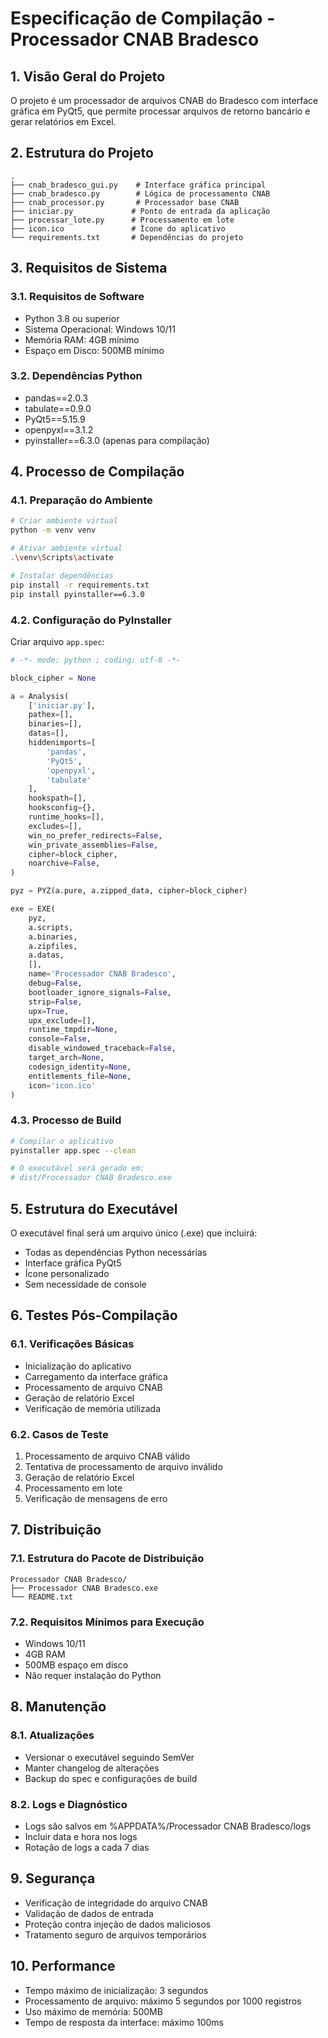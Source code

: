 # Especificação de Compilação - Processador CNAB Bradesco

## 1. Visão Geral do Projeto
O projeto é um processador de arquivos CNAB do Bradesco com interface gráfica em PyQt5, que permite processar arquivos de retorno bancário e gerar relatórios em Excel.

## 2. Estrutura do Projeto
```
.
├── cnab_bradesco_gui.py    # Interface gráfica principal
├── cnab_bradesco.py        # Lógica de processamento CNAB
├── cnab_processor.py       # Processador base CNAB
├── iniciar.py             # Ponto de entrada da aplicação
├── processar_lote.py      # Processamento em lote
├── icon.ico               # Ícone do aplicativo
└── requirements.txt       # Dependências do projeto
```

## 3. Requisitos de Sistema

### 3.1. Requisitos de Software
- Python 3.8 ou superior
- Sistema Operacional: Windows 10/11
- Memória RAM: 4GB mínimo
- Espaço em Disco: 500MB mínimo

### 3.2. Dependências Python
- pandas==2.0.3
- tabulate==0.9.0
- PyQt5==5.15.9
- openpyxl==3.1.2
- pyinstaller==6.3.0 (apenas para compilação)

## 4. Processo de Compilação

### 4.1. Preparação do Ambiente
```bash
# Criar ambiente virtual
python -m venv venv

# Ativar ambiente virtual
.\venv\Scripts\activate

# Instalar dependências
pip install -r requirements.txt
pip install pyinstaller==6.3.0
```

### 4.2. Configuração do PyInstaller
Criar arquivo `app.spec`:

```python
# -*- mode: python ; coding: utf-8 -*-

block_cipher = None

a = Analysis(
    ['iniciar.py'],
    pathex=[],
    binaries=[],
    datas=[],
    hiddenimports=[
        'pandas',
        'PyQt5',
        'openpyxl',
        'tabulate'
    ],
    hookspath=[],
    hooksconfig={},
    runtime_hooks=[],
    excludes=[],
    win_no_prefer_redirects=False,
    win_private_assemblies=False,
    cipher=block_cipher,
    noarchive=False,
)

pyz = PYZ(a.pure, a.zipped_data, cipher=block_cipher)

exe = EXE(
    pyz,
    a.scripts,
    a.binaries,
    a.zipfiles,
    a.datas,
    [],
    name='Processador CNAB Bradesco',
    debug=False,
    bootloader_ignore_signals=False,
    strip=False,
    upx=True,
    upx_exclude=[],
    runtime_tmpdir=None,
    console=False,
    disable_windowed_traceback=False,
    target_arch=None,
    codesign_identity=None,
    entitlements_file=None,
    icon='icon.ico'
)
```

### 4.3. Processo de Build
```bash
# Compilar o aplicativo
pyinstaller app.spec --clean

# O executável será gerado em:
# dist/Processador CNAB Bradesco.exe
```

## 5. Estrutura do Executável
O executável final será um arquivo único (.exe) que incluirá:
- Todas as dependências Python necessárias
- Interface gráfica PyQt5
- Ícone personalizado
- Sem necessidade de console

## 6. Testes Pós-Compilação

### 6.1. Verificações Básicas
- Inicialização do aplicativo
- Carregamento da interface gráfica
- Processamento de arquivo CNAB
- Geração de relatório Excel
- Verificação de memória utilizada

### 6.2. Casos de Teste
1. Processamento de arquivo CNAB válido
2. Tentativa de processamento de arquivo inválido
3. Geração de relatório Excel
4. Processamento em lote
5. Verificação de mensagens de erro

## 7. Distribuição

### 7.1. Estrutura do Pacote de Distribuição
```
Processador CNAB Bradesco/
├── Processador CNAB Bradesco.exe
└── README.txt
```

### 7.2. Requisitos Mínimos para Execução
- Windows 10/11
- 4GB RAM
- 500MB espaço em disco
- Não requer instalação do Python

## 8. Manutenção

### 8.1. Atualizações
- Versionar o executável seguindo SemVer
- Manter changelog de alterações
- Backup do spec e configurações de build

### 8.2. Logs e Diagnóstico
- Logs são salvos em %APPDATA%/Processador CNAB Bradesco/logs
- Incluir data e hora nos logs
- Rotação de logs a cada 7 dias

## 9. Segurança
- Verificação de integridade do arquivo CNAB
- Validação de dados de entrada
- Proteção contra injeção de dados maliciosos
- Tratamento seguro de arquivos temporários

## 10. Performance
- Tempo máximo de inicialização: 3 segundos
- Processamento de arquivo: máximo 5 segundos por 1000 registros
- Uso máximo de memória: 500MB
- Tempo de resposta da interface: máximo 100ms 